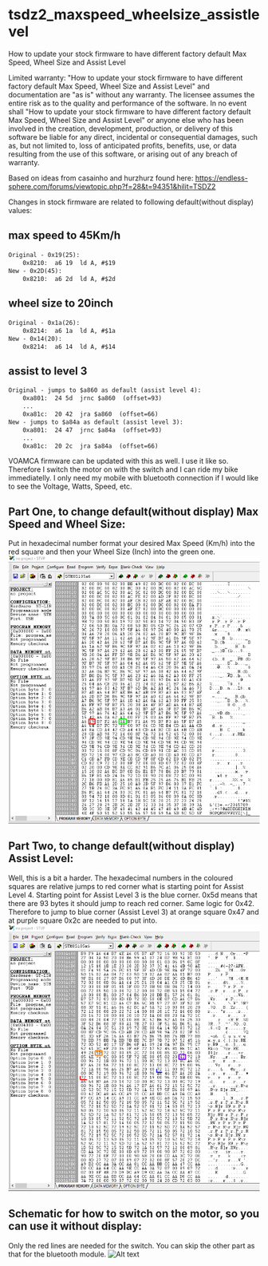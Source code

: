 # tsdz2_maxspeed_wheelsize_assistlevel
How to update your stock firmware to have different factory default Max Speed, Wheel Size and Assist Level

Limited warranty: "How to update your stock firmware to have different factory default Max Speed, Wheel Size and Assist Level" and documentation are "as is" without any warranty. The licensee assumes the entire risk as to the quality and performance of the software. In no event shall "How to update your stock firmware to have different factory default Max Speed, Wheel Size and Assist Level" or anyone else who has been involved in the creation, development, production, or delivery of this software be liable for any direct, incidental or consequential damages, such as, but not limited to, loss of anticipated profits, benefits, use, or data resulting from the use of this software, or arising out of any breach of warranty.

Based on ideas from casainho and hurzhurz found here: https://endless-sphere.com/forums/viewtopic.php?f=28&t=94351&hilit=TSDZ2

Changes in stock firmware are related to following default(without display) values:

max speed to 45Km/h
-------------------------
```
Original - 0x19(25):
	0x8210:	 a6 19	ld A, #$19
New - 0x2D(45):		
	0x8210:	 a6 2d	ld A, #$2d
```
wheel size to 20inch
-------------------------
```
Original - 0x1a(26):
	0x8214:	 a6 1a	ld A, #$1a
New - 0x14(20):
	0x8214:	 a6 14	ld A, #$14
```
assist to level 3
-------------------------
```
Original - jumps to $a860 as default (assist level 4):
	0xa801:	 24 5d	jrnc $a860  (offset=93)
	...
	0xa81c:	 20 42	jra $a860  (offset=66)	
New - jumps to $a84a as default (assist level 3):
	0xa801:	 24 47	jrnc $a84a  (offset=93)
	...
	0xa81c:	 20 2c	jra $a84a  (offset=66)
```
    
VOAMCA firmware can be updated with this as well. I use it like so. Therefore I switch the motor on with the switch and I can ride my bike immediatelly.
I only need my mobile with bluetooth connection if I would like to see the Voltage, Watts, Speed, etc.

Part One, to change default(without display) Max Speed and Wheel Size:
-------------------------
Put in hexadecimal number format your desired Max Speed (Km/h) into the red square and then your Wheel Size (Inch) into the green one.
![Alt text](maxspeed_wheelsize.png?raw=true)

Part Two, to change default(without display) Assist Level:
-------------------------
Well, this is a bit a harder. The hexadecimal numbers in the coloured squares are relative jumps to red corner what is starting point for Assist Level 4. Starting point for Assist Level 3 is the blue corner. 0x5d means that there are 93 bytes it should jump to reach red corner. Same logic for 0x42.
Therefore to jump to blue corner (Assist Level 3) at orange square 0x47 and at purple square 0x2c are needed to put into.
![Alt text](assistlevel.png?raw=true)


Schematic for how to switch on the motor, so you can use it without display:
-------------------------
Only the red lines are needed for the switch. You can skip the other part as that for the bluetooth module.
![Alt text](tsdz2_bluetooth_switch_highlight.JPG?raw=true)
